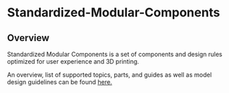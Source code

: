 # Standardized-Modular-Components

## Overview
Standardized Modular Components is a set of components and design rules optimized for user experience and 3D printing. 

An overview, list of supported topics, parts, and guides as well as model design guidelines can be found [here.](https://docs.google.com/document/d/1Qj0pF2llAYz4trYS_Rj1JkmoKvu56TuuzwtnRBgaQXM/)
